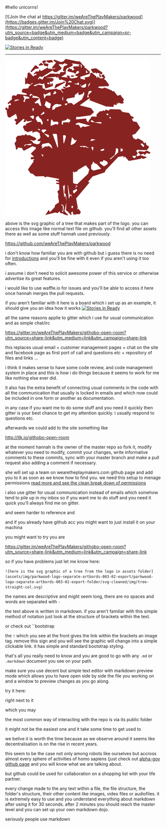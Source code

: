 #hello unicorns!

[![Join the chat at https://gitter.im/weAreThePlayMakers/parkwood](https://badges.gitter.im/Join%20Chat.svg)](https://gitter.im/weAreThePlayMakers/parkwood?utm_source=badge&utm_medium=badge&utm_campaign=pr-badge&utm_content=badge) 

[![Stories in Ready](https://badge.waffle.io/wearetheplaymakers/parkwood.svg?label=ready&title=Ready)](http://waffle.io/wearetheplaymakers/parkwood)

---

![here is the svg graphic of a tree from the logo in the assets folder](assets/img/parkwood-logo-separate-artbords-003-02-export/parkwood-logo-separate-artbords-003-01-export-folder/svg-cleaned/img/tree-straight-col.svg)

above is the svg graphic of a tree that makes part of the logo. you can access this image like normal text file on github. you'll find all other assets there as well as some stuff hannah used previously.

https://github.com/weAreThePlayMakers/parkwood

i don't know how familiar you are with github but i guess there is no need for [introductions](https://help.github.com/articles/github-flow-in-the-browser/) and you'll be fine with it even if you aren't using it too often.

i assume i don't need to solicit awesome power of this service or otherwise advertise its great features.

i would like to use waffle.io for issues and you'll be able to access it here once hannah merges the pull requests.

if you aren't familiar with it here is a board which i set up as an example, it should give you an idea how it works [![Stories in Ready](https://badge.waffle.io/wearetheplaymakers/githobo.svg?label=ready&title=Ready)](http://waffle.io/wearetheplaymakers/githobo)

all the same reasons applie to gitter which i use for usual communication and as simple chat/irc

https://gitter.im/weAreThePlayMakers/githobo-open-room?utm_source=share-link&utm_medium=link&utm_campaign=share-link

this replaces usual email + customer management pages + chat on the site and facebook page as first port of call and questions etc + repository of files and links ...

i think it makes sense to have some code review, and code management system in place and this is how i do things because it seems to work for me like nothing else ever did.

it also has the extra benefit of connecting usual comments in the code with all the communication that usually is locked in emails and which now could be included in one form or another as documentation.

in any case if you want me to do some stuff and you need it quickly then gitter is your best chance to get my attention quickly. i usually respond to questions etc.

afterwards we could add to the site something like

<div id="tlkio" data-channel="githobo-open-room" style="width:100%;height:100%;"></div><script async src="http://tlk.io/embed.js" type="text/javascript"></script>

http://tlk.io/githobo-open-room

at the moment hannah is the owner of the master repo so fork it, modify whatever you need to modify, commit your changes, write informative comments to these commits, sync with your master branch and make a pull request also adding a comment if necessary.

she will set up a team on wearetheplaymakers.com github page and add you to it as soon as we know how to find you. we need this setup to menage permissions [read more and see the clean break down of permissions](https://help.github.com/articles/permission-levels-for-an-organization-repository/)


i also use gitter for usual communication instead of emails which somehow tend to pile up in my inbox so if you want me to do stuff and you need it quick you'll always find me on gitter.


 and seem harder to reference and

and if you already have github acc you might want to just install it on your machina

you might want to try you are

https://gitter.im/weAreThePlayMakers/githobo-open-room?utm_source=share-link&utm_medium=link&utm_campaign=share-link

 so if you have problems just let me know here:



``![here is the svg graphic of a tree from the logo in assets folder](assets/img/parkwood-logo-separate-artbords-003-02-export/parkwood-logo-separate-artbords-003-01-export-folder/svg-cleaned/img/tree-straight-col.svg)``

the names are descriptive and might seem long, there are no spaces and words are separated with ```-```

the text above is written in markdown. if you aren't familiar with this simple method of notation just look at the structure of brackets within the text.

or check out ``bootstrap

 the ```!``` which you see at the front gives the link within the brackets an image tag. remove this sign and you will see the graphic will change into a simple clickable link. it has simple and standard bootstrap styling.

that's all you really need to know and you are good to go with any ```.md``` or ```.markdown``` document you see on your path.

make sure you use decent but simple text editor with markdown preview mode which allows you to have open side by side the file you working on  and a window to preview changes as you go along.

try it here:





 right next to it



 which you may



the most common way of interacting with the repo is via its public folder

it might not be the easiest one and it take some time to get used to

we belive it is worth the time because as we observe around it seems like decentralisation is on the rise in recent years.

this seem to be the case not only among robots like ourselves but accross almost every sphere of activities of homo sapiens (just check out [alpha-gov github page]() and you will know what we are talking about.

but github could be used for collaboration on a shopping list with your life partner.

every change made to the any text within a file, the file structure, the folder's structure, their other content like images, video files or audiofiles. it is extremely easy to use and you understand everything about markdown after using it for 30 seconds. after 2 minutes you should reach the master level and you can set up your own markdown dojo.

seriously people use markdown
